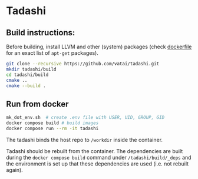 # Tadashi

## Build instructions:

Before building, install LLVM and other (system) packages (check [dockerfile](docker/tadashi.dockerfile) for an exact list of `apt-get` packages).

```bash
git clone --recursive https://github.com/vatai/tadashi.git
mkdir tadashi/build
cd tadashi/build
cmake ..
cmake --build .
```

## Run from docker

```bash
mk_dot_env.sh  # create .env file with USER, UID, GROUP, GID
docker compose build # build images
docker compose run --rm -it tadashi
```

The tadashi binds the host repo to `/workdir` inside the
container. 

Tadashi should be rebuilt from the container. The dependencies are
built during the `docker compose build` command under
`/tadashi/build/_deps` and the environment is set up that these
dependencies are used (i.e. not rebuilt again).
